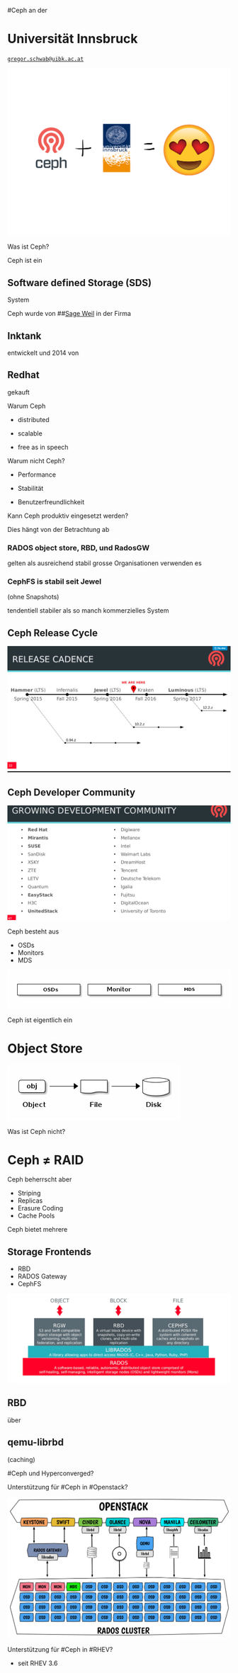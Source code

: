 #Ceph 
an der
# Universität Innsbruck
[`gregor.schwab@uibk.ac.at`](mailto:gregor.schwab@uibk.ac.at)


![Ceph and Uni](images/ceph_and_uni.png)


Was ist Ceph?


Ceph ist ein
## Software defined Storage (SDS)
System


Ceph wurde von
##[Sage Weil](https://en.wikipedia.org/wiki/Sage_Weil) 
in der Firma
## Inktank
entwickelt und 2014 von
## Redhat
gekauft


Warum Ceph

* distributed <!-- .element class="fragment" -->

* scalable <!-- .element class="fragment" -->

* free as in speech <!-- .element class="fragment" -->


Warum nicht Ceph?

* Performance <!-- .element class="fragment" -->

* Stabilität <!-- .element class="fragment" -->

* Benutzerfreundlichkeit <!-- .element class="fragment" -->


Kann Ceph produktiv eingesetzt werden?

Dies hängt von der Betrachtung ab
### RADOS object store, RBD, und RadosGW
gelten als ausreichend stabil
grosse Organisationen verwenden es
### CephFS is stabil seit Jewel 
(ohne Snapshots)

tendentiell stabiler als so manch kommerzielles 
System


## Ceph Release Cycle

![release](images/release.png)


## Ceph Developer Community

![developers](images/developers.png)


Ceph besteht aus
* OSDs
* Monitors
* MDS

![services](images/services.png)


Ceph ist eigentlich ein
# Object Store

![objectstore](images/objectstore.png)


Was ist Ceph nicht?


# Ceph ≠ RAID


Ceph beherrscht aber 
* Striping
* Replicas
* Erasure Coding
* Cache Pools


Ceph bietet mehrere 
## Storage Frontends


* RBD
* RADOS Gateway
* CephFS


![stack](images/stack.png)


## RBD
über
## qemu-librbd
(caching)


#Ceph und Hyperconverged?


Unterstützung für 
#Ceph 
in 
#Openstack?


![openstack-ceph-galaxy](images/openstack-ceph-galaxy.png)


Unterstützung für 
#Ceph 
in 
#RHEV?

* seit RHEV 3.6

